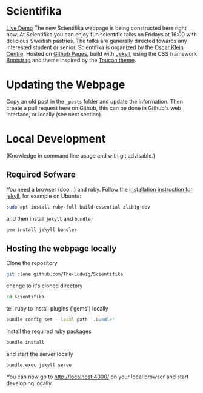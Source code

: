 Scientifika
===========
[Live Demo](https://scientifika.se)
The new Scientifika webpage is being constructed here right now. 
At Scientifika you can enjoy fun scientific talks on Fridays at 16:00 with delicious Swedish pastries. 
The talks are generally directed towards any interested student or senior. 
Scientifika is organized by the [Oscar Klein Centre](http://www.okc.albanova.se/).
Hosted on [Github Pages](https://pages.github.com/), build with [Jekyll](https://jekyllrb.com/), using the CSS framework [Bootstrap](https://getbootstrap.com/) and theme inspired by the [Toucan theme](https://www.getzola.org/themes/toucan/).


# Updating the Webpage
Copy an old post in the `_posts` folder and update the information. 
Then create a pull request here on Github, this can be done in Github's web interface, or locally (see next section).

# Local Development
(Knowledge in command line usage and with git advisable.)

## Required Sofware
You need a browser (doo...) and ruby. Follow the [installation instruction for jekyll](https://jekyllrb.com/docs/installation/), for example on Ubuntu:
```bash
sudo apt install ruby-full build-essential zlib1g-dev
```
and then install `jekyll` and `bundler`
```bash
gem install jekyll bundler
```

## Hosting the webpage locally
Clone the repository 
```bash
git clone github.com/The-Ludwig/Scientifika
```
change to it's cloned directory
```bash
cd Scientifika
```
tell ruby to install plugins ('gems') locally
```bash
bundle config set --local path '.bundle'
```
install the required ruby packages
```bash
bundle install
```
and start the server locally 
```bash 
bundle exec jekyll serve
```
You can now go to [http://localhost:4000/](http://localhost:4000/) on your local browser and start developing locally.
